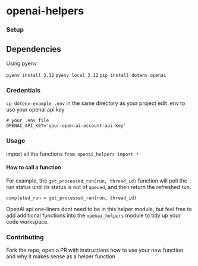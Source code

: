 # openai-helpers

### Setup

## Dependencies

Using pyenv

`pyenv install 3.12`
`pyenv local 3.12`
`pip install dotenv openai`

### Credentials
`cp dotenv-example .env`  in the same directory as your project 
edit .env to use your openai api key

```
# your .env file
OPENAI_API_KEY='your-open-ai-account-api-key'
```

### Usage

import all the functions
`from openai_helpers import *`

#### How to call a function
For example, the `get_processed_run(run, thread_id)`
function will poll the run status until its status is out of `queued`, and then return the refreshed run.

`completed_run = get_processed_run(run, thread_id)`

OpenAI api one-liners dont need to be in this helper module, but feel free to add additional functions into the `openai_helpers` module to tidy up your code workspace. 

### Contributing

Fork the repo, open a PR with instructions how to use your new function and why it makes sense as a helper function 
